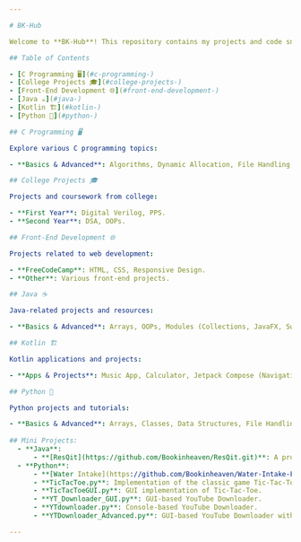 ```yaml
---

# BK-Hub

Welcome to **BK-Hub**! This repository contains my projects and code snippets across various programming languages and technologies. Navigate the sections below to explore different categories.

## Table of Contents

- [C Programming 🖥️](#c-programming-)
- [College Projects 🎓](#college-projects-)
- [Front-End Development 🌐](#front-end-development-)
- [Java ☕](#java-)
- [Kotlin 🏗️](#kotlin-)
- [Python 🐍](#python-)

## C Programming 🖥️

Explore various C programming topics:

- **Basics & Advanced**: Algorithms, Dynamic Allocation, File Handling, Functions, Pointers, Searching, Sorting, Structures.

## College Projects 🎓

Projects and coursework from college:

- **First Year**: Digital Verilog, PPS.
- **Second Year**: DSA, OOPs.

## Front-End Development 🌐

Projects related to web development:

- **FreeCodeCamp**: HTML, CSS, Responsive Design.
- **Other**: Various front-end projects.

## Java ☕

Java-related projects and resources:

- **Basics & Advanced**: Arrays, OOPs, Modules (Collections, JavaFX, Swing).

## Kotlin 🏗️

Kotlin applications and projects:

- **Apps & Projects**: Music App, Calculator, Jetpack Compose (Navigation, Unit Converter).

## Python 🐍

Python projects and tutorials:

- **Basics & Advanced**: Arrays, Classes, Data Structures, File Handling, Intern Projects, Lambda, Mini Projects, Modules (Tkinter, NumPy, etc.).
  
## Mini Projects:
  - **Java**:
      - **[ResQit](https://github.com/Bookinheaven/ResQit.git)**: A project with over 7,000 lines of code using various modules.
  - **Python**:    
      - **[Water Intake](https://github.com/Bookinheaven/Water-Intake-For-Efficient-Hydration.git)**: A project with over 3,000 lines of code using various modules.
      - **TicTacToe.py**: Implementation of the classic game Tic-Tac-Toe.
      - **TicTacToeGUI.py**: GUI implementation of Tic-Tac-Toe.
      - **YT_Downloader_GUI.py**: GUI-based YouTube Downloader.
      - **YTdownloader.py**: Console-based YouTube Downloader.
      - **YTDownloader_Advanced.py**: GUI-based YouTube Downloader with advanced options (Future development is possible).

---
```

